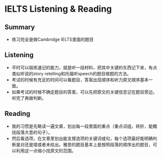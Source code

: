 # IELTS Listening & Reading
## Summary
* 练习完全是做Cambridge IELTS里面的题目
## Listening
* 平时可以锻炼速记的能力，就是听一段材料，把其中关键的东西记下来，有点类似听说的story retelling和托福听speech的题目做题的方法。
* 考试的时候有充足的时间可以看题目，答案出现顺序和听力原文顺序基本一致。
* 如果考试的时候不确定题目的答案，可以先把原文的关键信息记在题目旁边，听完了再做判断。
## Reading
* 我的习惯是先略读一遍文章，划出每一段里面的重点（重点词组，转折，能概括段落大意的句子）。
* 然后看选项，在文章里划出能支撑选项的关键词或句，每个选项最好能明确判断是对还是错或者未给出。雅思的题目基本上是按照段落的顺序出的题目，可以利用这一点缩小找原文的范围。

